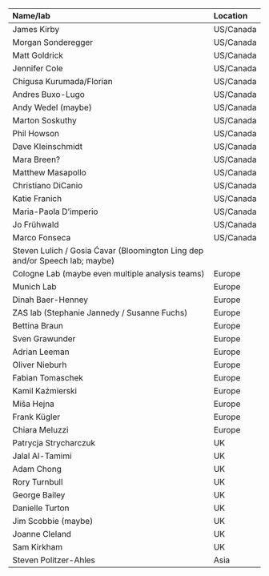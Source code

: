 | Name/lab    | Location |
| :---------- | :------- |
| James Kirby | US/Canada |
| Morgan Sonderegger | US/Canada |
| Matt Goldrick | US/Canada |
| Jennifer Cole | US/Canada |
| Chigusa Kurumada/Florian | US/Canada |
| Andres Buxo-Lugo | US/Canada |
| Andy Wedel (maybe) | US/Canada |
| Marton Soskuthy | US/Canada |
| Phil Howson | US/Canada |
| Dave Kleinschmidt | US/Canada |
| Mara Breen? | US/Canada |
| Matthew Masapollo | US/Canada |
| Christiano DiCanio | US/Canada |
| Katie Franich | US/Canada |
| Maria-Paola D’imperio | US/Canada |
| Jo Frühwald | US/Canada |
| Marco Fonseca | US/Canada |
| Steven Lulich / Gosia Ćavar (Bloomington Ling dep and/or Speech lab; maybe) |
| Cologne Lab (maybe even multiple analysis teams) | Europe |
| Munich Lab | Europe |
| Dinah Baer-Henney | Europe |
| ZAS lab (Stephanie Jannedy / Susanne Fuchs) | Europe |
| Bettina Braun | Europe |
| Sven Grawunder | Europe |
| Adrian Leeman | Europe |
| Oliver Nieburh | Europe |
| Fabian Tomaschek | Europe |
| Kamil Kaźmierski | Europe |
| Miša Hejna | Europe |
| Frank Kügler | Europe |
| Chiara Meluzzi | Europe |
|  Patrycja Strycharczuk  | UK |
| Jalal Al-Tamimi | UK |
| Adam Chong | UK |
| Rory Turnbull | UK |
| George Bailey | UK |
| Danielle Turton | UK |
| Jim Scobbie (maybe) | UK |
| Joanne Cleland | UK |
| Sam Kirkham | UK |
| Steven Politzer-Ahles | Asia |
